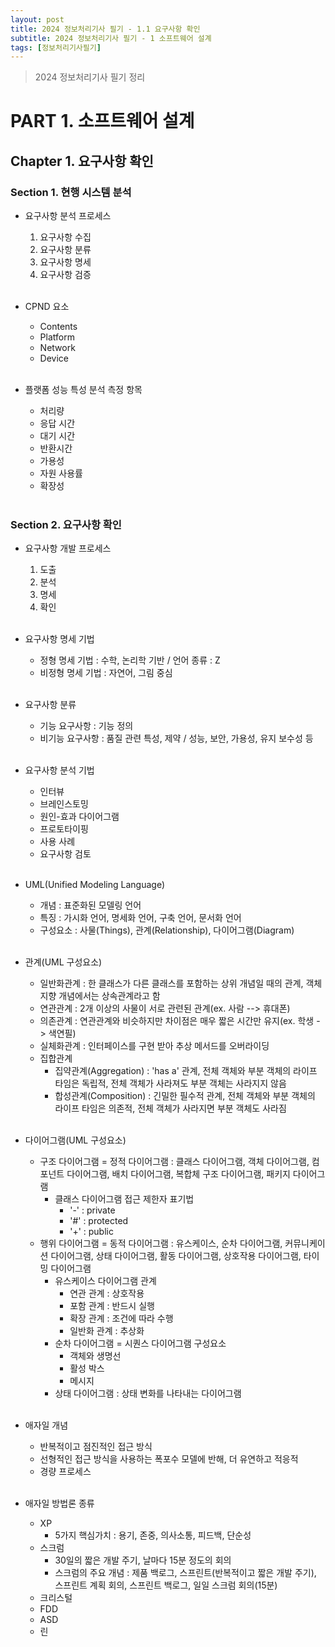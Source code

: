 ```yaml
---
layout: post
title: 2024 정보처리기사 필기 - 1.1 요구사항 확인
subtitle: 2024 정보처리기사 필기 - 1 소프트웨어 설계
tags: [정보처리기사필기]
---
```

> 2024 정보처리기사 필기 정리

# PART 1. 소프트웨어 설계
## Chapter 1. 요구사항 확인
### Section 1. 현행 시스템 분석

- 요구사항 분석 프로세스
  1. 요구사항 수집
  2. 요구사항 분류
  3. 요구사항 명세
  4. 요구사항 검증  
<br/><br/>

- CPND 요소
  - Contents
  - Platform
  - Network
  - Device
<br/><br/>

- 플랫폼 성능 특성 분석 측정 항목
  - 처리량
  - 응답 시간
  - 대기 시간
  - 반환시간
  - 가용성
  - 자원 사용률
  - 확장성
<br/><br/>

### Section 2. 요구사항 확인

- 요구사항 개발 프로세스
  1. 도출
  2. 분석
  3. 명세
  4. 확인  
<br/><br/>

- 요구사항 명세 기법
  - 정형 명세 기법 : 수학, 논리학 기반 / 언어 종류 : Z
  - 비정형 명세 기법 : 자연어, 그림 중심
<br/><br/>

- 요구사항 분류
  - 기능 요구사항 : 기능 정의
  - 비기능 요구사항 : 품질 관련 특성, 제약 / 성능, 보안, 가용성, 유지 보수성 등
<br/><br/>

- 요구사항 분석 기법
  - 인터뷰
  - 브레인스토밍
  - 원인-효과 다이어그램
  - 프로토타이핑
  - 사용 사례
  - 요구사항 검토
<br/><br/>

- UML(Unified Modeling Language)
  - 개념 : 표준화된 모델링 언어
  - 특징 : 가시화 언어, 명세화 언어, 구축 언어, 문서화 언어
  - 구성요소 : 사물(Things), 관계(Relationship), 다이어그램(Diagram)
<br/><br/>

- 관계(UML 구성요소)
  - 일반화관계 : 한 클래스가 다른 클래스를 포함하는 상위 개념일 때의 관계, 객체지향 개념에서는 상속관계라고 함
  - 연관관계 : 2개 이상의 사물이 서로 관련된 관계(ex. 사람 --> 휴대폰)
  - 의존관계 : 연관관계와 비슷하지만 차이점은 매우 짧은 시간만 유지(ex. 학생 -> 색연필)
  - 실체화관계 : 인터페이스를 구현 받아 추상 메서드를 오버라이딩
  - 집합관계
    - 집약관계(Aggregation) : 'has a' 관계, 전체 객체와 부분 객체의 라이프 타임은 독립적, 전체 객체가 사라져도 부분 객체는 사라지지 않음
    - 합성관계(Composition) : 긴밀한 필수적 관계, 전체 객체와 부분 객체의 라이프 타임은 의존적, 전체 객체가 사라지면 부분 객체도 사라짐
<br/><br/>

- 다이어그램(UML 구성요소)
  - 구조 다이어그램 = 정적 다이어그램 : 클래스 다이어그램, 객체 다이어그램, 컴포넌트 다이어그램, 배치 다이어그램, 복합체 구조 다이어그램, 패키지 다이어그램
    - 클래스 다이어그램 접근 제한자 표기법
      - '-' : private
      - '#' : protected
      - '+' : public 
  - 행위 다이어그램 = 동적 다이어그램 : 유스케이스, 순차 다이어그램, 커뮤니케이션 다이어그램, 상태 다이어그램, 활동 다이어그램, 상호작용 다이어그램, 타이밍 다이어그램
    - 유스케이스 다이어그램 관계
      - 연관 관계 : 상호작용
      - 포함 관계 : 반드시 실행
      - 확장 관계 : 조건에 따라 수행
      - 일반화 관계 : 추상화
    - 순차 다이어그램 = 시퀀스 다이어그램 구성요소
      - 객체와 생명선
      - 활성 박스
      - 메시지
    - 상태 다이어그램 : 상태 변화를 나타내는 다이어그램
<br/><br/>

- 애자일 개념
  - 반복적이고 점진적인 접근 방식
  - 선형적인 접근 방식을 사용하는 폭포수 모델에 반해, 더 유연하고 적응적
  - 경량 프로세스
<br/><br/>

- 애자일 방법론 종류
  - XP
    - 5가지 핵심가치 : 용기, 존중, 의사소통, 피드백, 단순성
  - 스크럼
    - 30일의 짧은 개발 주기, 날마다 15분 정도의 회의
    - 스크럼의 주요 개념 : 제품 백로그, 스프린트(반복적이고 짧은 개발 주기), 스프린트 계획 회의, 스프린트 백로그, 일일 스크럼 회의(15분)
  - 크리스털
  - FDD
  - ASD
  - 린
